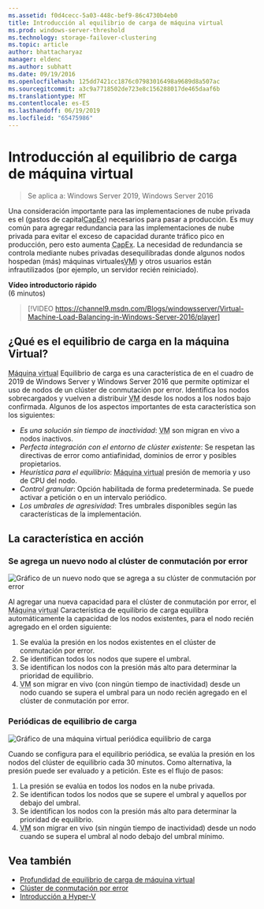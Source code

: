 ```yaml
---
ms.assetid: f0d4cecc-5a03-448c-bef9-86c4730b4eb0
title: Introducción al equilibrio de carga de máquina virtual
ms.prod: windows-server-threshold
ms.technology: storage-failover-clustering
ms.topic: article
author: bhattacharyaz
manager: eldenc
ms.author: subhatt
ms.date: 09/19/2016
ms.openlocfilehash: 125dd7421cc1876c07983016498a9689d8a507ac
ms.sourcegitcommit: a3c9a7718502de723e8c156288017de465daaf6b
ms.translationtype: MT
ms.contentlocale: es-ES
ms.lasthandoff: 06/19/2019
ms.locfileid: "65475986"
---
```

# <a name="virtual-machine-load-balancing-overview"></a>Introducción al equilibrio de carga de máquina virtual

> Se aplica a: Windows Server 2019, Windows Server 2016

Una consideración importante para las implementaciones de nube privada es el (gastos de capital<abbr title="gastos de capital">CapEx</abbr>) necesarios para pasar a producción. Es muy común para agregar redundancia para las implementaciones de nube privada para evitar el exceso de capacidad durante tráfico pico en producción, pero esto aumenta <abbr title="gastos de capital">CapEx</abbr>. La necesidad de redundancia se controla mediante nubes privadas desequilibradas donde algunos nodos hospedan (más) máquinas virtuales<abbr title="máquinas virtuales">VM</abbr>) y otros usuarios están infrautilizados (por ejemplo, un servidor recién reiniciado).

<strong>Vídeo introductorio rápido</strong><br>(6 minutos)<br>
> [!VIDEO https://channel9.msdn.com/Blogs/windowsserver/Virtual-Machine-Load-Balancing-in-Windows-Server-2016/player]

## <a id="what-is-vm-load-balancing"></a>¿Qué es el equilibrio de carga en la máquina Virtual?
<abbr title="Máquina virtual">Máquina virtual</abbr> Equilibrio de carga es una característica de en el cuadro de 2019 de Windows Server y Windows Server 2016 que permite optimizar el uso de nodos de un clúster de conmutación por error. Identifica los nodos sobrecargados y vuelven a distribuir <abbr title="máquinas virtuales">VM</abbr> desde los nodos a los nodos bajo confirmada. Algunos de los aspectos importantes de esta característica son los siguientes:

* *Es una solución sin tiempo de inactividad*: <abbr title="Máquinas virtuales">VM</abbr> son migran en vivo a nodos inactivos.
* *Perfecta integración con el entorno de clúster existente*: Se respetan las directivas de error como antiafinidad, dominios de error y posibles propietarios.
* *Heurística para el equilibrio*: <abbr title="Máquina virtual">Máquina virtual</abbr> presión de memoria y uso de CPU del nodo.
* *Control granular*: Opción habilitada de forma predeterminada. Se puede activar a petición o en un intervalo periódico.
* *Los umbrales de agresividad*: Tres umbrales disponibles según las características de la implementación.

## <a id="feature-in-action"></a>La característica en acción
### <a id="new-node-added"></a>Se agrega un nuevo nodo al clúster de conmutación por error
![Gráfico de un nuevo nodo que se agrega a su clúster de conmutación por error](media/vm-load-balancing/overview-VM-load-balancing-1.png)

Al agregar una nueva capacidad para el clúster de conmutación por error, el <abbr title="máquina virtual">Máquina virtual</abbr> Característica de equilibrio de carga equilibra automáticamente la capacidad de los nodos existentes, para el nodo recién agregado en el orden siguiente:

1. Se evalúa la presión en los nodos existentes en el clúster de conmutación por error.
2. Se identifican todos los nodos que supere el umbral.
3. Se identifican los nodos con la presión más alto para determinar la prioridad de equilibrio.
4. <abbr title="Máquinas virtuales">VM</abbr> son migrar en vivo (con ningún tiempo de inactividad) desde un nodo cuando se supera el umbral para un nodo recién agregado en el clúster de conmutación por error.

### <a id="recurring-load-balancing"></a>Periódicas de equilibrio de carga
![Gráfico de una máquina virtual periódica equilibrio de carga](media/vm-load-balancing/overview-VM-load-balancing-2.png)

Cuando se configura para el equilibrio periódica, se evalúa la presión en los nodos del clúster de equilibrio cada 30 minutos. Como alternativa, la presión puede ser evaluado y a petición. Este es el flujo de pasos:

1. La presión se evalúa en todos los nodos en la nube privada.
2. Se identifican todos los nodos que se supere el umbral y aquellos por debajo del umbral.
3. Se identifican los nodos con la presión más alto para determinar la prioridad de equilibrio.
4. <abbr title="Máquinas virtuales">VM</abbr> son migrar en vivo (sin ningún tiempo de inactividad) desde un nodo cuando se supera el umbral al nodo debajo del umbral mínimo.

## <a name="see-also"></a>Vea también
* [Profundidad de equilibrio de carga de máquina virtual](vm-load-balancing-deep-dive.md)
* [Clúster de conmutación por error](failover-clustering-overview.md)
* [Introducción a Hyper-V](../virtualization/hyper-v/Hyper-V-on-Windows-Server.md)

